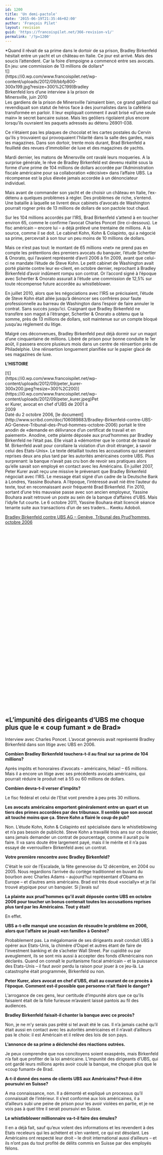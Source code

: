 ```yaml
---
id: 1200
title: 'Un demi-pactole'
date: '2015-06-19T21:35:46+02:00'
author: 'François Pilet'
layout: revision
guid: 'https://francoispilet.net/366-revision-v1/'
permalink: '/?p=1200'
---
```


<div>*Quand il rêvait de sa prime dans le dortoir de sa prison, Bradley Birkenfeld hésitait entre un yacht et un château en Italie. Ce jour est arrivé. Mais des soucis l’attendent. Car la foire d’empoigne a commencé entre ses avocats. En jeu: une commission de 13 millions de dollars*

</div><div class="wp-caption alignright" id="attachment_367" style="width: 310px">![](https://i0.wp.com/www.francoispilet.net/wp-content/uploads/2012/09/bbfp800-300x199.jpg?resize=300%2C199)Bradley Birkenfeld lors d’une interview à la prison de Minersville, juin 2010

</div>Les gardiens de la prison de Minersville l’aimaient bien, ce grand gaillard qui revendiquait son statut de héros face à des journalistes dans la cafétéria transformée en parloir. Il leur expliquait comment il avait brisé «d’une seule main» le secret bancaire suisse. Mais les geôliers rigolaient plus encore lorsqu’ils ouvraient les paquets adressés au détenu 26901-038.

Ce n’étaient pas les plaques de chocolat et les cartes postales du Cervin qu’ils y trouvaient qui provoquaient l’hilarité dans la salle des gardes, mais les magazines. Dans son dortoir, trente mois durant, Brad Birkenfeld a feuilleté des revues d’immobilier de luxe et des magazines de yachts.

Mardi dernier, les matons de Minersville ont ravalé leurs moqueries. A la surprise générale, le rêve de Bradley Birkenfeld est devenu réalité sous la forme d’une prime de 104 millions de dollars accordée par l’Administration fiscale américaine pour sa collaboration «décisive» dans l’affaire UBS. La récompense est la plus élevée jamais accordée à un dénonciateur individuel.

Mais avant de commander son yacht et de choisir un château en Italie, l’ex-détenu a quelques problèmes à régler. Des problèmes de riche, s’entend. Une bataille à laquelle se livrent deux cabinets d’avocats de Washington pourrait rogner près de 13 millions de dollars de son pactole tout chaud.

Sur les 104 millions accordés par l’IRS, Brad Birkenfeld s’attend à en toucher environ 65, comme le confirme l’avocat Charles Poncet (lire ci-dessous). Le fisc américain – encore lui – a déjà prélevé une trentaine de millions. A la source, comme il se doit. Le cabinet Kohn, Kohn &amp; Colapinto, qui a négocié sa prime, percevrait à son tour un peu moins de 10 millions de dollars.

Mais ce n’est pas tout: le montant de 65 millions «net» ne prend pas en compte les prétentions des premiers avocats du banquier, l’étude Schertler &amp; Onorato, qui l’avaient représenté d’avril 2006 à fin 2009, avant que celui-ci ne mandate l’étude de Steve Kohn. Le petit cabinet de Washington avait porté plainte contre leur ex-client, en octobre dernier, reprochant à Bradley Birkenfeld d’avoir indûment rompu son contrat. Or l’accord signé à l’époque avec Schertler &amp; Onorato assurait à l’étude une commission de 12,5% sur toute récompense future accordée au whistleblower.

En juillet 2010, alors que les négociations avec l’IRS se précisaient, l’étude de Steve Kohn était allée jusqu’à dénoncer ses confrères pour faute professionnelle au barreau de Washington dans l’espoir de faire annuler le contrat. Sans succès jusqu’ici. Craignant que Bradley Birkenfeld ne transfère son magot à l’étranger, Schertler &amp; Onorato a obtenu que la somme, près de 13 millions de dollars, soit maintenue sur un compte bloqué jusqu’au règlement du litige.

Malgré ces déconvenues, Bradley Birkenfeld peut déjà dormir sur un magot d’une cinquantaine de millions. Libéré de prison pour bonne conduite le 1er août, il passera encore plusieurs mois dans un centre de réinsertion près de Philadelphie. Une réinsertion longuement planifiée sur le papier glacé de ses magazines de luxe.

**L’HISTOIRE**

<div class="wp-caption alignright" id="attachment_368" style="width: 310px">[![](https://i0.wp.com/www.francoispilet.net/wp-content/uploads/2012/09/peter_kurer-300x200.jpeg?resize=300%2C200)](https://i0.wp.com/www.francoispilet.net/wp-content/uploads/2012/09/peter_kurer.jpeg)Peter Kurer, avocat en chef d’UBS de 2001 à 2009

</div>Daté du 2 octobre 2006, [le document](http://www.scribd.com/doc/106089883/Bradley-Birkenfeld-contre-UBS-AG-Geneve-Tribunal-des-Prud-hommes-octobre-2006) portait le titre anodin de «demande en délivrance d’un certificat de travail et en paiement». Anodine, cette plainte déposée aux prud’hommes par Bradley Birkenfeld ne l’était pas. Elle visait à «démontrer que le contrat de travail de M. Birkenfeld avait pour corollaire la violation d’un droit étranger, à savoir celui des Etats-Unis». Le texte détaillait toutes les accusations qui seraient reprises deux ans plus tard par les autorités américaines contre UBS. Plus surprenant: la banque n’avait pas cru bon de revoir ses pratiques alors qu’elle savait son employé en contact avec les Américains. En juillet 2007, Peter Kurer avait reçu une missive le prévenant que Bradley Birkenfeld négociait avec l’IRS. Le message était signé d’un cadre de la Deutsche Bank à Londres, Yassine Bouhara. A l’époque, l’intéressé avait nié être l’auteur du texte, tout en reconnaissant avoir fréquenté Brad Birkenfeld. Fin 2010, sortant d’une très mauvaise passe avec son ancien employeur, Yassine Bouhara avait retrouvé un poste au sein de la banque d’affaires d’UBS. Mais l’idylle fut courte. Le 6 octobre 2011, Yassine Bouhara était licencié séance tenante suite aux transactions d’un de ses traders… Kweku Adoboli.

[Bradley Birkenfeld contre UBS AG – Genève, Tribunal des Prud’hommes, octobre 2006](http://www.scribd.com/doc/106089883/Bradley-Birkenfeld-contre-UBS-AG-Geneve-Tribunal-des-Prud-hommes-octobre-2006 "View Bradley Birkenfeld contre UBS AG - Genève, Tribunal des Prud'hommes, octobre 2006 on Scribd") <object bgcolor="#ffffff" classid="clsid:d27cdb6e-ae6d-11cf-96b8-444553540000" codebase="http://download.macromedia.com/pub/shockwave/cabs/flash/swflash.cab#version=6,0,40,0" height="600" id="doc_90252" name="doc_90252" style="outline: none;" width="100%"><param name="wmode" value="opaque"></param><param name="allowFullScreen" value="true"></param><param name="allowScriptAccess" value="always"></param><param name="FlashVars" value="document_id=106089883&access_key=key-222ob2o6iclsveo1mr5m&page=1&viewMode=scroll"></param><param name="src" value="http://d1.scribdassets.com/ScribdViewer.swf"></param><param name="allowscriptaccess" value="always"></param><param name="allowfullscreen" value="true"></param><param name="flashvars" value="document_id=106089883&access_key=key-222ob2o6iclsveo1mr5m&page=1&viewMode=scroll"></param> </object>

## «L’impunité des dirigeants d’UBS me choque plus que le « coup fumant » de Brad»

Interview avec Charles Poncet. L’avocat genevois avait représenté Bradley Birkenfeld dans son litige avec UBS en 2006.

**Combien Bradley Birkenfeld touchera-t-il au final sur sa prime de 104 millions?**

Après impôts et honoraires d’avocats – américains, hélas! – 65 millions. Mais il a encore un litige avec ses précédents avocats américains, qui pourrait réduire le produit net à 55 ou 60 millions de dollars.

**Combien devra-t-il verser d’impôts?**

Le fisc fédéral et celui de l’Etat vont prendre à peu près 30 millions.

**Les avocats américains emportent généralement entre un quart et un tiers des primes accordées par des tribunaux. Il semble que son avocat ait touché moins que ça. Steve Kohn a flairé le coup de pub?**

Non. L’étude Kohn, Kohn &amp; Colapinto est spécialisée dans le whistleblowing et n’a pas besoin de publicité. Steve Kohn a travaillé trois ans sur ce dossier, sans jamais demander un contrat de pourcentage, comme il aurait pu le faire. Il va sans doute être largement payé, mais il le mérite et il n’a pas essayé de «verrouiller» Birkenfeld avec un contrat.

**Votre première rencontre avec Bradley Birkenfeld?**

C’était le soir de l’Escalade, la fête genevoise du 12 décembre, en 2004 ou 2005. Nous regardions l’arrivée du cortège traditionnel en buvant du bourbon avec Charles Adams – aujourd’hui représentant d’Obama en Europe – et d’autres amis américains. Brad est très doué «socially» et je l’ai trouvé atypique pour un banquier. Si j’avais su!

**La plainte aux prud’hommes qu’il avait déposée contre UBS en octobre 2006 pour toucher un bonus contenait toutes les accusations reprises plus tard par les Américains. Tout y était!**

En effet.

**UBS a-t-elle manqué une occasion de résoudre le problème en 2006, alors que l’affaire se jouait «en famille» à Genève?**

Probablement pas. La mégalomanie de ses dirigeants avait conduit UBS à opérer aux Etats-Unis, la chimère d’Ospel et autres étant de faire de l’investment banking et de s’acheter Wall Street. Par cupidité ou par aveuglement, ils se sont mis aussi à accepter des fonds d’Américains non déclarés. Quand on connaît le puritanisme fiscal américain – et la puissance des Etats-Unis – il faut avoir perdu la raison pour jouer à ce jeu-là. La catastrophe était programmée, Birkenfeld ou non.

**Peter Kurer, alors avocat en chef d’UBS, était au courant de ce procès à l’époque. Comment est-il possible que personne n’ait flairé le danger?**

L’arrogance de ces gens, leur certitude d’impunité alors que ce qu’ils faisaient était de la folie furieuse m’avaient laissé pantois au fil des audiences.

**Bradley Birkenfeld faisait-il chanter la banque avec ce procès?**

Non, je ne m’y serais pas prêté si tel avait été le cas. Il n’a jamais caché qu’il était aussi en contact avec les autorités américaines et il n’avait d’ailleurs pas le choix: il est Américain et il relève des lois de son pays.

**L’annonce de sa prime a déclenché des réactions outrées.**

Je peux comprendre que nos concitoyens soient exaspérés, mais Birkenfeld n’a fait que profiter de la loi américaine. L’impunité des dirigeants d’UBS, qui ont gardé leurs millions après avoir coulé la banque, me choque plus que le «coup fumant» de Brad.

**A-t-il donné des noms de clients UBS aux Américains? Peut-il être poursuivi en Suisse?**

A ma connaissance, non. Il a démonté et expliqué un processus qu’il connaissait de l’intérieur. Il s’est conformé aux lois américaines, il a d’ailleurs subi une peine de prison pour les avoir violées en partie, et je ne vois pas à quel titre il serait poursuivi en Suisse.

**Le whistleblower millionnaire va-t-il faire des émules?**

Il en a déjà fait, sauf qu’eux volent des informations et les revendent à des Etats receleurs qui les achètent et s’en vantent, ce qui est désolant. Les Américains ont respecté leur droit – le droit international aussi d’ailleurs – et ils n’ont pas du tout profité de délits commis en Suisse par des employés félons.